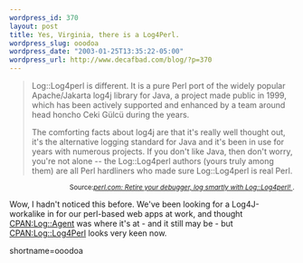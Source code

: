 ```yaml
--- 
wordpress_id: 370
layout: post
title: Yes, Virginia, there is a Log4Perl.
wordpress_slug: ooodoa
wordpress_date: "2003-01-25T13:35:22-05:00"
wordpress_url: http://www.decafbad.com/blog/?p=370
---
```

<blockquote cite="http://www.perl.com/pub/a/2002/09/11/log4perl.html?page=1">Log::Log4perl is different. It is a pure Perl port of the widely popular Apache/Jakarta log4j library for Java, a project made public in 1999, which has been actively supported and enhanced by a team around head honcho Ceki G&#252;lc&#252; during the years. 
<p>The comforting facts about log4j are that it's really well thought out, it's the alternative logging standard for Java and it's been in use for years with numerous projects. If you don't like Java, then don't worry, you're not alone -- the Log::Log4perl authors (yours truly among them) are all Perl hardliners who made sure Log::Log4perl is real Perl. </blockquote><div class="credit" align="right"><small>Source:<cite><a href="http://www.perl.com/pub/a/2002/09/11/log4perl.html?page=1">perl.com: Retire your debugger, log smartly with Log::Log4perl! </a></cite>.</small></div></p>
<p>Wow, I hadn't noticed this before.  We've been looking for a Log4J-workalike in for our perl-based web apps at work, and thought <a href="http://search.cpan.org/search?mode=all&amp;query=Log::Agent" title="CPAN search for Log::Agent">CPAN:Log::Agent</a> was where it's at - and it still may be - but <a href="http://search.cpan.org/search?mode=all&amp;query=Log::Log4Perl" title="CPAN search for Log::Log4Perl">CPAN:Log::Log4Perl</a> looks very keen now.</p>
<!--more-->
shortname=ooodoa
